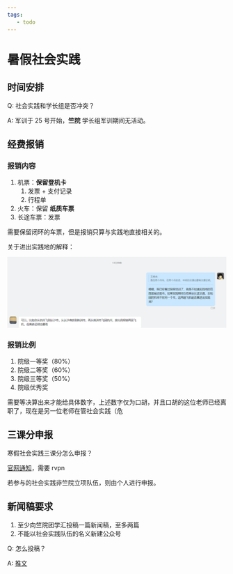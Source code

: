 ```yaml
---
tags:
   - todo
---
```


# 暑假社会实践

## 时间安排

Q: 社会实践和学长组是否冲突？

A: 军训于 25 号开始，**竺院** 学长组军训期间无活动。

## 经费报销

### 报销内容

1. 机票：**保留登机卡**
   1. 发票 + 支付记录
   2. 行程单
2. 火车：保留 **纸质车票**
3. 长途车票：发票

需要保留闭环的车票，但是报销只算与实践地直接相关的。

关于进出实践地的解释：

![](img/%E5%B1%8F%E5%B9%95%E6%88%AA%E5%9B%BE%202022-08-05%20174358.png)

### 报销比例

1. 院级一等奖（80%）
2. 院级二等奖（60%）
3. 院级三等奖（50%）
4. 院级优秀奖

需要等决算出来才能给具体数字，上述数字仅为口胡，并且口胡的这位老师已经离职了，现在是另一位老师在管社会实践（危

## 三课分申报

寒假社会实践三课分怎么申报？

[官网通知](http://office.ckc.zju.edu.cn/2022/0721/c35005a2605182/page.htm)，需要 rvpn

若参与的社会实践非竺院立项队伍，则由个人进行申报。

## 新闻稿要求

1. 至少向竺院团学汇投稿一篇新闻稿，至多两篇
2. 不能以社会实践队伍的名义新建公众号

Q: 怎么投稿？

A: [推文](https://mp.weixin.qq.com/s/SF_IQbwLypHl2XFN7KD7Pw)





